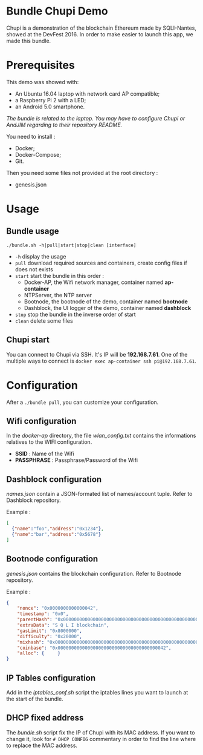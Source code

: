 Bundle Chupi Demo
===

Chupi is a demonstration of the blockchain Ethereum made by SQLI-Nantes, showed at the DevFest 2016. In order to make easier to launch this app, we made this bundle.

# Prerequisites

This demo was showed with:

* An Ubuntu 16.04 laptop with network card AP compatible;
* a Raspberry Pi 2 with a LED;
* an Android 5.0 smartphone.

_The bundle is related to the laptop. You may have to configure Chupi or AndJIM regarding to their repository README._

You need to install :

* Docker;
* Docker-Compose;
* Git.

Then you need some files not provided at the root directory : 
* genesis.json

# Usage

## Bundle usage

`./bundle.sh -h|pull|start|stop|clean [interface]`

* `-h` display the usage
* `pull` download required sources and containers, create config files if does not exists
* `start` start the bundle in this order :
  - Docker-AP, the Wifi network manager, container named **ap-container**
  - NTPServer, the NTP server
  - Bootnode, the bootnode of the demo, container named **bootnode**
  - Dashblock, the UI logger of the demo, container named **dashblock**
* `stop` stop the bundle in the inverse order of start
*  `clean` delete some files

## Chupi start

You can connect to Chupi via SSH. It's IP will be **192.168.7.61**. One of the multiple ways to connect is `docker exec ap-container ssh pi@192.168.7.61`.

# Configuration

After a `./bundle pull`, you can customize your configuration.

## Wifi configuration

In the *docker-ap* directory, the file *wlan_config.txt* contains the informations relatives to the WIFI configuration.

* **SSID** : Name of the Wifi
* **PASSPHRASE** : Passphrase/Password of the Wifi

## Dashblock configuration

*names.json* contain a JSON-formated list of names/account tuple. Refer to Dashblock repository.

Example :

```json
[
  {"name":"foo","address":"0x1234"},
  {"name":"bar","address":"0x5678"}
]
```

## Bootnode configuration

*genesis.json* contains the blockchain configuration. Refer to Bootnode repository.

Example :

```json
{
    "nonce": "0x0000000000000042",
    "timestamp": "0x0",
    "parentHash": "0x0000000000000000000000000000000000000000000000000000000000000000",
    "extraData": "S Q L I blockchain",
    "gasLimit": "0x8000000",
    "difficulty": "0x20000",
    "mixhash": "0x0000000000000000000000000000000000000000000000000000000000000000",
    "coinbase": "0x0000000000000000000000000000000000000042",
    "alloc": {     }
}
```

## IP Tables configuration

Add in the *iptables_conf.sh* script the iptables lines you want to launch at the start of the bundle.

## DHCP fixed address

The *bundle.sh* script fix the IP of Chupi with its MAC address. If you want to change it, look for `# DHCP CONFIG` commentary in order to find the line where to replace the MAC address.